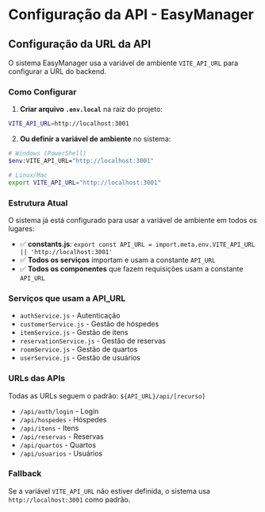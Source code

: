 # Configuração da API - EasyManager

## Configuração da URL da API

O sistema EasyManager usa a variável de ambiente `VITE_API_URL` para configurar a URL do backend.

### Como Configurar

1. **Criar arquivo `.env.local`** na raiz do projeto:
```bash
VITE_API_URL=http://localhost:3001
```

2. **Ou definir a variável de ambiente** no sistema:
```bash
# Windows (PowerShell)
$env:VITE_API_URL="http://localhost:3001"

# Linux/Mac
export VITE_API_URL="http://localhost:3001"
```

### Estrutura Atual

O sistema já está configurado para usar a variável de ambiente em todos os lugares:

- ✅ **constants.js**: `export const API_URL = import.meta.env.VITE_API_URL || 'http://localhost:3001'`
- ✅ **Todos os serviços** importam e usam a constante `API_URL`
- ✅ **Todos os componentes** que fazem requisições usam a constante `API_URL`

### Serviços que usam a API_URL

- `authService.js` - Autenticação
- `customerService.js` - Gestão de hóspedes
- `itemService.js` - Gestão de itens
- `reservationService.js` - Gestão de reservas
- `roomService.js` - Gestão de quartos
- `userService.js` - Gestão de usuários

### URLs das APIs

Todas as URLs seguem o padrão: `${API_URL}/api/[recurso]`

- `/api/auth/login` - Login
- `/api/hospedes` - Hóspedes
- `/api/itens` - Itens
- `/api/reservas` - Reservas
- `/api/quartos` - Quartos
- `/api/usuarios` - Usuários

### Fallback

Se a variável `VITE_API_URL` não estiver definida, o sistema usa `http://localhost:3001` como padrão. 